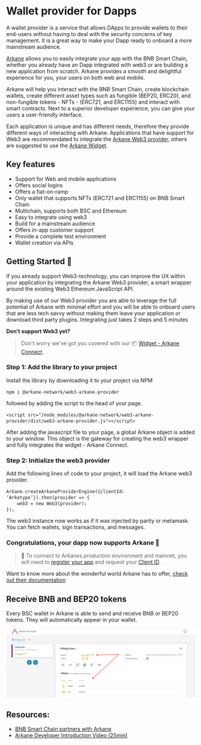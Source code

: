 # Wallet provider for Dapps 

A wallet provider is a service that allows DApps to provide wallets to their end-users without having to deal with the security concerns of key management. It is a great way to make your Dapp ready to onboard a more mainstream audience.

[Arkane](https://arkane.network/?utm_source=binance&utm_medium=documentation) allows you to easily integrate your app with the BNB Smart Chain, whether you already have an Dapp integrated with web3 or are building a new application from scratch. Arkane provides a smooth and delightful experience for you, your users on both web and mobile.

Arkane will help you interact with the BNB Smart Chain, create blockchain wallets, create different asset types such as fungible (BEP20, ERC20), and non-fungible tokens - NFTs - (ERC721, and ERC1155) and interact with smart contracts. Next to a superior developer experience, you can give your users a user-friendly interface.

Each application is unique and has different needs, therefore they provide different ways of interacting with Arkane. Applications that have support for Web3 are recommendated to integrate the [Arkane Web3 provider](https://docs.arkane.network/widget/web3-provider/getting-started), others are suggested to use the [Arkane Widget](https://docs.arkane.network/widget/widget/introduction).


## Key features
- Support for Web and mobile applications
- Offers social logins
- Offers a fiat-on-ramp
- Only wallet that supports NFTs (ERC721 and ERC1155) on BNB Smart Chain
- Multichain, supports both BSC and Ethereum
- Easy to integrate using web3 
- Build for a mainstream audience
- Offers in-app customer support
- Provide a complete test environment
- Wallet creation via APIs


## Getting Started 🎉
If you already support Web3-technology, you can improve the UX within your application by integrating the Arkane Web3 provider, a smart wrapper around the existing Web3 Ethereum JavaScript API.

By making use of our Web3 provider you are able to leverage the full potential of Arkane with minimal effort and you will be able to onboard users that are less tech savvy without making them leave your application or download third party plugins. Integrating just takes 2 steps and 5 minutes




**Don't support Web3 yet?**
>Don't worry we've got you covered with our 📦 [Widget - Arkane Connect](https://docs.arkane.network/widget/).




### Step 1: Add the library to your project 
Install the library by downloading it to your project via NPM

```
npm i @arkane-network/web3-arkane-provider
```

followed by adding the script to the head of your page.

```
<script src="/node_modules/@arkane-network/web3-arkane-provider/dist/web3-arkane-provider.js"></script>
```

After adding the javascript file to your page, a global Arkane object is added to your window. This object is the gateway for creating the web3 wrapper and fully integrates the widget - Arkane Connect.

### Step 2: Initialize the web3 provider
Add the following lines of code to your project, it will load the Arkane web3 provider.

```
Arkane.createArkaneProviderEngine({clientId: ‘Arketype’}).then(provider => {
    web3 = new Web3(provider);
});
```
The web3 instance now works as if it was injected by parity or metamask. You can fetch wallets, sign transactions, and messages.
### Congratulations, your dapp now supports Arkane 🎉
>🧙 To connect to Arkanes production environment and mainnet, you will need to [register your app](https://arkane-network.typeform.com/to/hzbcGJ) and request your [Client ID](https://docs.arkane.network/widget/deep-dive/authentication#client-id).

Want to know more about the wonderful world Arkane has to offer, [check out their documentation](https://docs.arkane.network/widget/)



## Receive BNB and BEP20 tokens

Every BSC wallet in Arkane is able to send and receive BNB or BEP20 tokens. They will automatically  appear in your wallet.

<img src="https://github.com/ArkaneNetwork/content-management/blob/master/tutorials/bsc/create_wallet/09.png?raw=true" width="640">

## Resources:
* [BNB Smart Chain partners with Arkane](https://arkane.network/blog/binance-smart-chain-partners-with-arkane?utm_source=binance&utm_medium=documentation)
* [Arkane Developer Introduction Video (25min)](https://www.youtube.com/watch?v=F5yFvIKHCPk)



